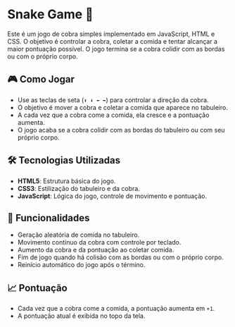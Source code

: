 # Snake Game 🐍

Este é um jogo de cobra simples implementado em JavaScript, HTML e CSS. O objetivo é controlar a cobra, coletar a comida e tentar alcançar a maior pontuação possível. O jogo termina se a cobra colidir com as bordas ou com o próprio corpo.

## 🎮 Como Jogar

- Use as teclas de seta (`⬆️ ⬇️ ⬅️ ➡️`) para controlar a direção da cobra.
- O objetivo é mover a cobra e coletar a comida que aparece no tabuleiro.
- A cada vez que a cobra come a comida, ela cresce e a pontuação aumenta.
- O jogo acaba se a cobra colidir com as bordas do tabuleiro ou com seu próprio corpo.

## 🛠️ Tecnologias Utilizadas

- **HTML5**: Estrutura básica do jogo.
- **CSS3**: Estilização do tabuleiro e da cobra.
- **JavaScript**: Lógica do jogo, controle de movimento e pontuação.

## 🚀 Funcionalidades

- Geração aleatória de comida no tabuleiro.
- Movimento contínuo da cobra com controle por teclado.
- Aumento da cobra e da pontuação ao coletar comida.
- Fim de jogo quando há colisão com as bordas ou com o próprio corpo.
- Reinício automático do jogo após o término.

## 📈 Pontuação

- Cada vez que a cobra come a comida, a pontuação aumenta em `+1`.
- A pontuação atual é exibida no topo da tela.

